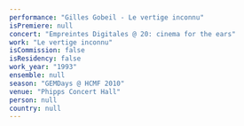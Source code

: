 ```yaml
---
performance: "Gilles Gobeil - Le vertige inconnu"
isPremiere: null
concert: "Empreintes Digitales @ 20: cinema for the ears"
work: "Le vertige inconnu"
isCommission: false
isResidency: false
work_year: "1993"
ensemble: null
season: "GEMDays @ HCMF 2010"
venue: "Phipps Concert Hall"
person: null
country: null
---
```



